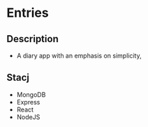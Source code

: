 # Entries

## Description
- A diary app with an emphasis on simplicity, 

## Stacj
- MongoDB
- Express
- React
- NodeJS